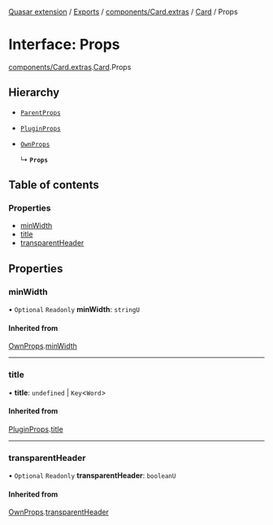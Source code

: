 [Quasar extension](../index.md) / [Exports](../modules.md) / [components/Card.extras](../modules/components_Card_extras.md) / [Card](../modules/components_Card_extras.Card.md) / Props

# Interface: Props

[components/Card.extras](../modules/components_Card_extras.md).[Card](../modules/components_Card_extras.Card.md).Props

## Hierarchy

- [`ParentProps`](components_Card_extras.Card.ParentProps.md)

- [`PluginProps`](components_Card_extras.Card.PluginProps.md)

- [`OwnProps`](components_Card_extras.Card.OwnProps.md)

  ↳ **`Props`**

## Table of contents

### Properties

- [minWidth](components_Card_extras.Card.Props.md#minwidth)
- [title](components_Card_extras.Card.Props.md#title)
- [transparentHeader](components_Card_extras.Card.Props.md#transparentheader)

## Properties

### minWidth

• `Optional` `Readonly` **minWidth**: `stringU`

#### Inherited from

[OwnProps](components_Card_extras.Card.OwnProps.md).[minWidth](components_Card_extras.Card.OwnProps.md#minwidth)

___

### title

• **title**: `undefined` \| `Key`<`Word`\>

#### Inherited from

[PluginProps](components_Card_extras.Card.PluginProps.md).[title](components_Card_extras.Card.PluginProps.md#title)

___

### transparentHeader

• `Optional` `Readonly` **transparentHeader**: `booleanU`

#### Inherited from

[OwnProps](components_Card_extras.Card.OwnProps.md).[transparentHeader](components_Card_extras.Card.OwnProps.md#transparentheader)
